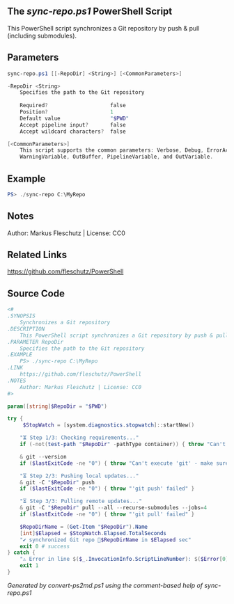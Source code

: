 ## The *sync-repo.ps1* PowerShell Script

This PowerShell script synchronizes a Git repository by push & pull (including submodules).

## Parameters
```powershell
sync-repo.ps1 [[-RepoDir] <String>] [<CommonParameters>]

-RepoDir <String>
    Specifies the path to the Git repository
    
    Required?                    false
    Position?                    1
    Default value                "$PWD"
    Accept pipeline input?       false
    Accept wildcard characters?  false

[<CommonParameters>]
    This script supports the common parameters: Verbose, Debug, ErrorAction, ErrorVariable, WarningAction, 
    WarningVariable, OutBuffer, PipelineVariable, and OutVariable.
```

## Example
```powershell
PS> ./sync-repo C:\MyRepo

```

## Notes
Author: Markus Fleschutz | License: CC0

## Related Links
https://github.com/fleschutz/PowerShell

## Source Code
```powershell
<#
.SYNOPSIS
	Synchronizes a Git repository 
.DESCRIPTION
	This PowerShell script synchronizes a Git repository by push & pull (including submodules).
.PARAMETER RepoDir
	Specifies the path to the Git repository
.EXAMPLE
	PS> ./sync-repo C:\MyRepo
.LINK
	https://github.com/fleschutz/PowerShell
.NOTES
	Author: Markus Fleschutz | License: CC0
#>

param([string]$RepoDir = "$PWD")

try {
	 $StopWatch = [system.diagnostics.stopwatch]::startNew()

	"⏳ Step 1/3: Checking requirements..."
	if (-not(test-path "$RepoDir" -pathType container)) { throw "Can't access directory: $RepoDir" }

	& git --version
	if ($lastExitCode -ne "0") { throw "Can't execute 'git' - make sure Git is installed and available" }

	"⏳ Step 2/3: Pushing local updates..."
	& git -C "$RepoDir" push
	if ($lastExitCode -ne "0") { throw "'git push' failed" }

	"⏳ Step 3/3: Pulling remote updates..."
	& git -C "$RepoDir" pull --all --recurse-submodules --jobs=4
	if ($lastExitCode -ne "0") { throw "'git pull' failed" }

	$RepoDirName = (Get-Item "$RepoDir").Name
	[int]$Elapsed = $StopWatch.Elapsed.TotalSeconds
	"✔️ synchronized Git repo 📂$RepoDirName in $Elapsed sec"
	exit 0 # success
} catch {
	"⚠️ Error in line $($_.InvocationInfo.ScriptLineNumber): $($Error[0])"
	exit 1
}
```

*Generated by convert-ps2md.ps1 using the comment-based help of sync-repo.ps1*
